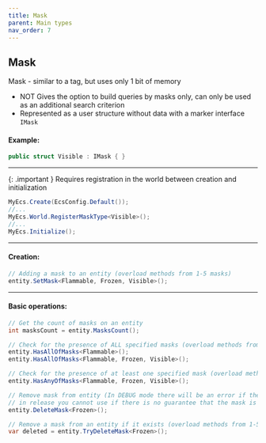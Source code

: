 ```yaml
---
title: Mask
parent: Main types
nav_order: 7
---
```


## Mask
Mask - similar to a tag, but uses only 1 bit of memory
- NOT Gives the option to build queries by masks only, can only be used as an additional search criterion
- Represented as a user structure without data with a marker interface `IMask`

#### Example:
```c#
public struct Visible : IMask { }
```
___

{: .important }
Requires registration in the world between creation and initialization

```c#
MyEcs.Create(EcsConfig.Default());
//...
MyEcs.World.RegisterMaskType<Visible>();
//...
MyEcs.Initialize();
```
___

#### Creation:
```c#
// Adding a mask to an entity (overload methods from 1-5 masks)
entity.SetMask<Flammable, Frozen, Visible>();
```
___

#### Basic operations:
```c#
// Get the count of masks on an entity
int masksCount = entity.MasksCount();

// Check for the presence of ALL specified masks (overload methods from 1-3 masks)
entity.HasAllOfMasks<Flammable>();
entity.HasAllOfMasks<Flammable, Frozen, Visible>();

// Check for the presence of at least one specified mask (overload methods from 2-3 masks)
entity.HasAnyOfMasks<Flammable, Frozen, Visible>();

// Remove mask from entity (In DEBUG mode there will be an error if the entity is not present, 
// in release you cannot use if there is no guarantee that the mask is present) (overload methods from 1-5 masks)
entity.DeleteMask<Frozen>();

// Remove a mask from an entity if it exists (overload methods from 1-5 masks)
var deleted = entity.TryDeleteMask<Frozen>();
```
